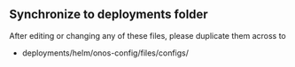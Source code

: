 ## Synchronize to deployments folder

After editing or changing any of these files, please duplicate them across to
* deployments/helm/onos-config/files/configs/
